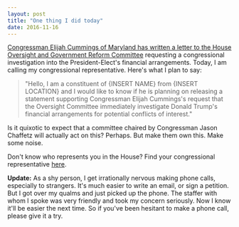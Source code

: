 ```yaml
---
layout: post
title: "One thing I did today"
date: 2016-11-16
---
```


[Congressman Elijah Cummings of Maryland has written a letter to the House Oversight and Government Reform Committee](http://www.motherjones.com/politics/2016/11/house-democrats-push-congressional-investigation-trumps-conflicts-interest) requesting a congressional investigation into the President-Elect's financial arrangements.
Today, I am calling my congressional representative. Here's what I plan to say:

>"Hello, I am a constituent of {INSERT NAME} from {INSERT LOCATION} and I would like to know if he is planning on releasing a statement supporting Congressman Elijah Cummings's request that the Oversight Committee immediately investigate Donald Trump's financial arrangements for potential conflicts of interest."

Is it quixotic to expect that a committee chaired by Congressman Jason Chaffetz will actually act on this? Perhaps. But make them own this. Make some noise.

Don't know who represents you in the House? Find your congressional representative [here](http://www.house.gov/).

**Update:** As a shy person, I get irrationally nervous making phone calls, especially to strangers. It's much easier to write an email, or sign a petition. But I got over my qualms and just picked up the phone. The staffer with whom I spoke was very friendly and took my concern seriously. Now I know it'll be easier the next time. So if you've been hesitant to make a phone call, please give it a try. 
